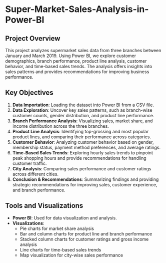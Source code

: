 # Super-Market-Sales-Analysis-in-Power-BI


## Project Overview
This project analyzes supermarket sales data from three branches between January and March 2019. Using Power BI, we explore customer demographics, branch performance, product line analysis, customer behavior, and time-based sales trends. The analysis offers insights into sales patterns and provides recommendations for improving business performance.

## Key Objectives
1. **Data Importation**: Loading the dataset into Power BI from a CSV file.
2. **Data Exploration**: Uncover key sales patterns, such as branch-wise customer counts, gender distribution, and product line performance.
3. **Branch Performance Analysis**: Visualizing sales, market share, and income distribution across the three branches.
4. **Product Line Analysis**: Identifying top-grossing and most popular product lines, and comparing their performance across categories.
5. **Customer Behavior**: Analyzing customer behavior based on gender, membership status, payment method preferences, and average ratings.
6. **Time-Based Sales Trends**: Exploring hourly sales trends to pinpoint peak shopping hours and provide recommendations for handling customer traffic.
7. **City Analysis**: Comparing sales performance and customer ratings across different cities.
8. **Conclusion & Recommendations**: Summarizing findings and providing strategic recommendations for improving sales, customer experience, and branch performance.

## Tools and Visualizations
- **Power BI**: Used for data visualization and analysis.
- **Visualizations**: 
  - Pie charts for market share analysis
  - Bar and column charts for product line and branch performance
  - Stacked column charts for customer ratings and gross income analysis
  - Line charts for time-based sales trends
  - Map visualization for city-wise sales performance
  

